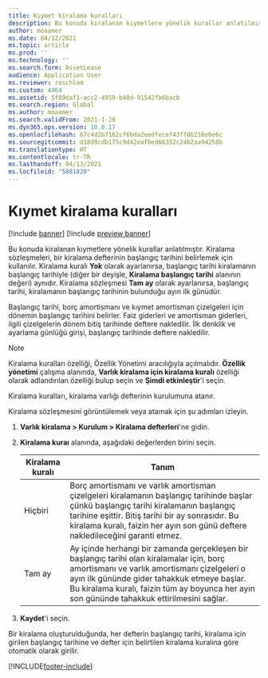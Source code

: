```yaml
---
title: Kıymet kiralama kuralları
description: Bu konuda kiralanan kıymetlere yönelik kurallar anlatılmıştır.
author: moaamer
ms.date: 04/12/2021
ms.topic: article
ms.prod: ''
ms.technology: ''
ms.search.form: AssetLease
audience: Application User
ms.reviewer: roschlom
ms.custom: 4464
ms.assetid: 5f89daf1-acc2-4959-b48d-91542fb6bacb
ms.search.region: Global
ms.author: moaamer
ms.search.validFrom: 2021-1-28
ms.dyn365.ops.version: 10.0.17
ms.openlocfilehash: 67c4d2b7162cf6bda2eedfecef43ff0b216e6e6c
ms.sourcegitcommit: d18d9cdb175c9d42eafbed66352c24b2aa94258b
ms.translationtype: HT
ms.contentlocale: tr-TR
ms.lasthandoff: 04/13/2021
ms.locfileid: "5881820"
---
```

# <a name="asset-leasing-conventions"></a>Kıymet kiralama kuralları

[!include [banner](../includes/banner.md)]
[!include [preview banner](../includes/preview-banner.md)]

Bu konuda kiralanan kıymetlere yönelik kurallar anlatılmıştır. Kiralama sözleşmeleri, bir kiralama defterinin başlangıç tarihini belirlemek için kullanılır. Kiralama kuralı **Yok** olarak ayarlanırsa, başlangıç tarihi kiralamanın başlangıç tarihiyle (diğer bir deyişle, **Kiralama başlangıç tarihi** alanının değeri) aynıdır. Kiralama sözleşmesi **Tam ay** olarak ayarlanırsa, başlangıç tarihi, kiralamanın başlangıç tarihinin bulunduğu ayın ilk günüdür.

Başlangıç tarihi, borç amortismanı ve kıymet amortisman çizelgeleri için dönemin başlangıç tarihini belirler. Faiz giderleri ve amortisman giderleri, ilgili çizelgelerin dönem bitiş tarihinde deftere nakledilir. İlk denklik ve ayarlama günlüğü girişi, başlangıç tarihinde deftere nakledilir.

> [!NOTE]
> Kiralama kuralları özelliği, Özellik Yönetimi aracılığıyla açılmalıdır. **Özellik yönetimi** çalışma alanında, **Varlık kiralama için kiralama kuralı** özelliği olarak adlandırılan özelliği bulup seçin ve **Şimdi etkinleştir**'i seçin.

Kiralama kuralları, kiralama varlığı defterinin kurulumuna atanır.

Kiralama sözleşmesini görüntülemek veya atamak için şu adımları izleyin.

1. **Varlık kiralama \> Kurulum \> Kiralama defterleri**'ne gidin.
2. **Kiralama kuraı** alanında, aşağıdaki değerlerden birini seçin.

    | Kiralama kuralı | Tanım |
    |--------------------|-------------|
    | Hiçbiri               | Borç amortismanı ve varlık amortisman çizelgeleri kiralamanın başlangıç tarihinde başlar çünkü başlangıç tarihi kiralamanın başlangıç tarihine eşittir. Bitiş tarihi bir ay sonrasıdır. Bu kiralama kuralı, faizin her ayın son günü deftere nakledileceğini garanti etmez. |
    | Tam ay         | Ay içinde herhangi bir zamanda gerçekleşen bir başlangıç tarihi olan kiralamalar için, borç amortismanı ve varlık amortismanı çizelgeleri o ayın ilk gününde gider tahakkuk etmeye başlar. Bu kiralama kuralı, faizin tüm ay boyunca her ayın son gününde tahakkuk ettirilmesini sağlar. |

3. **Kaydet**'i seçin.

Bir kiralama oluşturulduğunda, her defterin başlangıç tarihi, kiralama için girilen başlangıç tarihine ve defter için belirtilen kiralama kuralına göre otomatik olarak girilir.


[!INCLUDE[footer-include](../../includes/footer-banner.md)]
